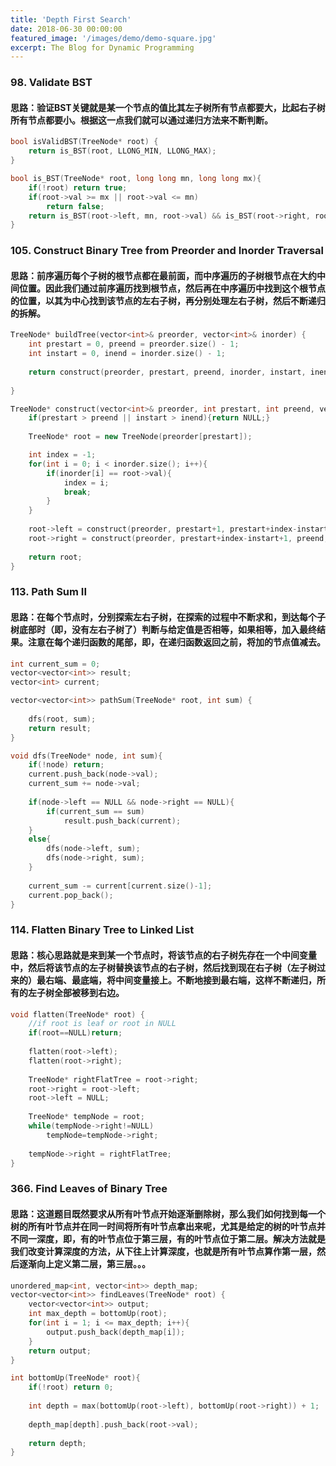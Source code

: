 ```yaml
---
title: 'Depth First Search'
date: 2018-06-30 00:00:00
featured_image: '/images/demo/demo-square.jpg'
excerpt: The Blog for Dynamic Programming
---
```


### 98. Validate BST

#### 思路：验证BST关键就是某一个节点的值比其左子树所有节点都要大，比起右子树所有节点都要小。根据这一点我们就可以通过递归方法来不断判断。

```C++
bool isValidBST(TreeNode* root) {
    return is_BST(root, LLONG_MIN, LLONG_MAX);
}

bool is_BST(TreeNode* root, long long mn, long long mx){
    if(!root) return true;
    if(root->val >= mx || root->val <= mn)
        return false;
    return is_BST(root->left, mn, root->val) && is_BST(root->right, root->val, mx);
}
```

### 105. Construct Binary Tree from Preorder and Inorder Traversal

#### 思路：前序遍历每个子树的根节点都在最前面，而中序遍历的子树根节点在大约中间位置。因此我们通过前序遍历找到根节点，然后再在中序遍历中找到这个根节点的位置，以其为中心找到该节点的左右子树，再分别处理左右子树，然后不断递归的拆解。

```C++
TreeNode* buildTree(vector<int>& preorder, vector<int>& inorder) {
    int prestart = 0, preend = preorder.size() - 1;
    int instart = 0, inend = inorder.size() - 1;
    
    return construct(preorder, prestart, preend, inorder, instart, inend);
    
}

TreeNode* construct(vector<int>& preorder, int prestart, int preend, vector<int>& inorder, int instart, int inend){
    if(prestart > preend || instart > inend){return NULL;}
    
    TreeNode* root = new TreeNode(preorder[prestart]);

    int index = -1;
    for(int i = 0; i < inorder.size(); i++){
        if(inorder[i] == root->val){
            index = i;
            break;
        }
    }
    
    root->left = construct(preorder, prestart+1, prestart+index-instart, inorder, instart, index-1);
    root->right = construct(preorder, prestart+index-instart+1, preend, inorder, index+1, inend);
    
    return root;
}
```

### 113. Path Sum II

#### 思路：在每个节点时，分别探索左右子树，在探索的过程中不断求和，到达每个子树底部时（即，没有左右子树了）判断与给定值是否相等，如果相等，加入最终结果。注意在每个递归函数的尾部，即，在递归函数返回之前，将加的节点值减去。

```C++
int current_sum = 0;
vector<vector<int>> result;
vector<int> current;

vector<vector<int>> pathSum(TreeNode* root, int sum) {
    
    dfs(root, sum);
    return result;
}   

void dfs(TreeNode* node, int sum){
    if(!node) return;
    current.push_back(node->val);
    current_sum += node->val;
    
    if(node->left == NULL && node->right == NULL){
        if(current_sum == sum)
            result.push_back(current);
    }
    else{
        dfs(node->left, sum);
        dfs(node->right, sum);
    }
    
    current_sum -= current[current.size()-1];
    current.pop_back();
}
```

### 114. Flatten Binary Tree to Linked List

#### 思路：核心思路就是来到某一个节点时，将该节点的右子树先存在一个中间变量中，然后将该节点的左子树替换该节点的右子树，然后找到现在右子树（左子树过来的）最右端、最底端，将中间变量接上。不断地接到最右端，这样不断递归，所有的左子树全部被移到右边。

```C++
void flatten(TreeNode* root) {
    //if root is leaf or root in NULL
    if(root==NULL)return;
    
    flatten(root->left);
    flatten(root->right);
    
    TreeNode* rightFlatTree = root->right;
    root->right = root->left;
    root->left = NULL;
    
    TreeNode* tempNode = root;
    while(tempNode->right!=NULL)
        tempNode=tempNode->right;
    
    tempNode->right = rightFlatTree;   
}
```
### 366. Find Leaves of Binary Tree

#### 思路：这道题目既然要求从所有叶节点开始逐渐删除树，那么我们如何找到每一个树的所有叶节点并在同一时间将所有叶节点拿出来呢，尤其是给定的树的叶节点并不同一深度，即，有的叶节点位于第三层，有的叶节点位于第二层。解决方法就是我们改变计算深度的方法，从下往上计算深度，也就是所有叶节点算作第一层，然后逐渐向上定义第二层，第三层。。。

```C++
unordered_map<int, vector<int>> depth_map;
vector<vector<int>> findLeaves(TreeNode* root) {
    vector<vector<int>> output;
    int max_depth = bottomUp(root);
    for(int i = 1; i <= max_depth; i++){
        output.push_back(depth_map[i]);
    }
    return output;
}

int bottomUp(TreeNode* root){
    if(!root) return 0;
    
    int depth = max(bottomUp(root->left), bottomUp(root->right)) + 1;
    
    depth_map[depth].push_back(root->val);
    
    return depth;
}
```